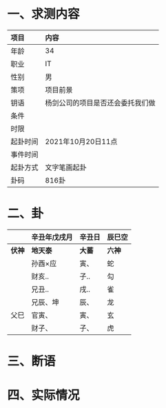 # 一、求测内容
|项目|内容|
|:-|:-|
|年龄|34|
|职业|IT|
|性别|男|
|策项|项目前景|
|钥语|杨剑公司的项目是否还会委托我们做|
|条件||
|时限||
|起卦时间|2021年10月20日11点|
|事件时间||
|起卦方式|文字笔画起卦|
|卦码|816卦|

# 二、卦
||辛丑年戊戌月|辛丑日|辰巳空|
|:-|:-|:-|:-|
|**伏神**|**地天泰**|**大蓄**|**六神**|
||孙酉×应|寅、|蛇|
||财亥..|子..|勾|
||兄丑..|戌..|雀|
||兄辰、坤|辰、|龙|
|父巳|官寅、|寅、|玄|
||财子、|子、|虎|


# 三、断语

# 四、实际情况